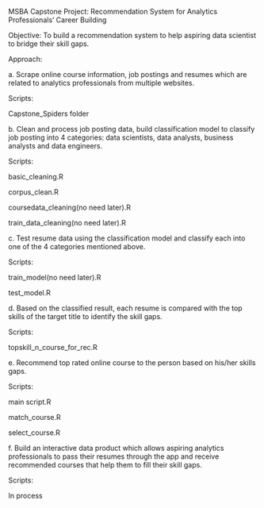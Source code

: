 MSBA Capstone Project: Recommendation System for Analytics Professionals’ Career Building


Objective:
To build a recommendation system to help aspiring data scientist to bridge their skill gaps.


Approach:

a. Scrape online course information, job postings and resumes which are related to analytics professionals from multiple websites.

Scripts:

Capstone_Spiders folder


b. Clean and process job posting data, build classification model to classify job posting into 4 categories: data scientists, data analysts, business analysts and data engineers.

Scripts:

basic_cleaning.R

corpus_clean.R

coursedata_cleaning(no need later).R

train_data_cleaning(no need later).R

c. Test resume data using the classification model and classify each into one of the 4 categories mentioned above.

Scripts:

train_model(no need later).R

test_model.R

d. Based on the classified result, each resume is compared with the top skills of the target title to identify the skill gaps.

Scripts:

topskill_n_course_for_rec.R

e. Recommend top rated online course to the person based on his/her skills gaps.

Scripts:

main script.R

match_course.R

select_course.R

f. Build an interactive data product which allows aspiring analytics professionals to pass their resumes through the app and receive recommended courses that help them to fill their skill gaps.

Scripts:

In process



